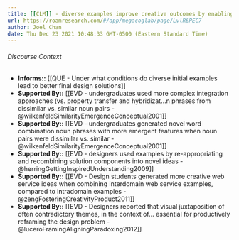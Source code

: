 ```yaml
---
title: [[CLM]] - diverse examples improve creative outcomes by enabling novel conceptual integrations
url: https://roamresearch.com/#/app/megacoglab/page/LvlR6PEC7
author: Joel Chan
date: Thu Dec 23 2021 10:48:33 GMT-0500 (Eastern Standard Time)
---
```




###### Discourse Context

- **Informs::** [[QUE - Under what conditions do diverse initial examples lead to better final design solutions]]
- **Supported By::** [[EVD - undergraduates used more complex integration approaches (vs. property transfer and hybridizat...n phrases from dissimilar vs. similar noun pairs - @wilkenfeldSimilarityEmergenceConceptual2001]]
- **Supported By::** [[EVD - undergraduates generated novel word combination noun phrases with more emergent features when noun pairs were dissimilar vs. similar - @wilkenfeldSimilarityEmergenceConceptual2001]]
- **Supported By::** [[EVD - designers used examples by re-appropriating and recombining solution components into novel ideas - @herringGettingInspiredUnderstanding2009]]
- **Supported By::** [[EVD - Design students generated more creative web service ideas when combining interdomain web service examples, compared to intradomain examples - @zengFosteringCreativityProduct2011]]
- **Supported By::** [[EVD - Designers reported that visual juxtaposition of often contradictory themes, in the context of... essential for productively reframing the design problem - @luceroFramingAligningParadoxing2012]]
